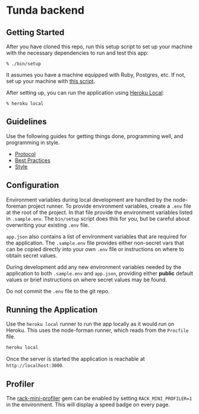 # Tunda backend

## Getting Started

After you have cloned this repo, run this setup script to set up your machine
with the necessary dependencies to run and test this app:

    % ./bin/setup

It assumes you have a machine equipped with Ruby, Postgres, etc. If not, set up
your machine with [this script].

[this script]: https://github.com/thoughtbot/laptop

After setting up, you can run the application using [Heroku Local]:

    % heroku local

[Heroku Local]: https://devcenter.heroku.com/articles/heroku-local

## Guidelines

Use the following guides for getting things done, programming well, and
programming in style.

* [Protocol](http://github.com/thoughtbot/guides/blob/master/protocol)
* [Best Practices](http://github.com/thoughtbot/guides/blob/master/best-practices)
* [Style](http://github.com/thoughtbot/guides/blob/master/style)
## Configuration

Environment variables during local development are handled by the node-foreman
project runner. To provide environment variables, create a `.env` file at the
root of the project. In that file provide the environment variables listed in
`.sample.env`. The `bin/setup` script does this for you, but be careful about
overwriting your existing `.env` file.

`app.json` also contains a list of environment variables that are required for
the application. The `.sample.env` file provides either non-secret vars that
can be copied directly into your own `.env` file or instructions on where to
obtain secret values.

During development add any new environment variables needed by the application
to both `.sample.env` and `app.json`, providing either **public** default
values or brief instructions on where secret values may be found.

Do not commit the `.env` file to the git repo.

## Running the Application

Use the `heroku local` runner to run the app locally as it would run on Heroku.
This uses the node-forman runner, which reads from the `Procfile` file.

```sh
heroku local
```

Once the server is started the application is reachable at
`http://localhost:3000`.


## Profiler

The [rack-mini-profiler] gem can be enabled by setting
`RACK_MINI_PROFILER=1` in the environment. This will display a speed
badge on every page.

[rack-mini-profiler]: https://github.com/MiniProfiler/rack-mini-profiler
